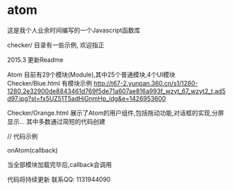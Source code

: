 atom
====
这是我个人业余时间编写的一个Javascript函数库

checker/ 目录有一些示例, 欢迎指正

2015.3 更新Readme

Atom 目前有29个模块(Module),其中25个普通模块,4个UI模块
Checker/Blue.html 有模块示例
http://t67-2.yunpan.360.cn/s1/1280-1280.2e32900de8843461d769f5de71a607ae816a993f_wzyt_67_wzyt2_t.ad5d97.jpg?st=fx5UZ51T5adHiGnmHp_idg&e=1426953600

Checker/Orange.html 展示了Atom的用户组件,包括拖动功能,对话框的实现,分屏显示...
其中多数通过简短的代码创建

// 代码示例

onAtom(callback) 

当全部模块加载完毕后,callback会调用

代码将持续更新
联系QQ: 1131944090
